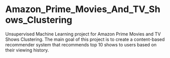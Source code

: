 # Amazon_Prime_Movies_And_TV_Shows_Clustering
Unsupervised Machine Learning project for Amazon Prime Movies and TV Shows Clustering. The main goal of this project is to create a content-based recommender system that recommends top 10 shows to users based on their viewing history.
